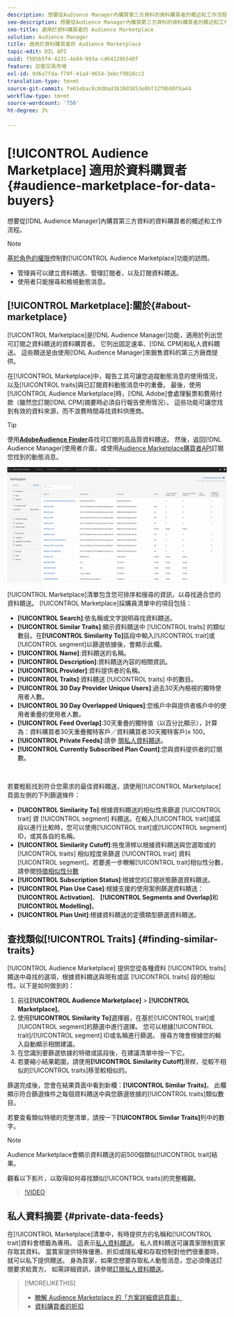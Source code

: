 ```yaml
---
description: 想要從Audience Manager內購買第三方資料的資料購買者的概述和工作流程
seo-description: 想要從Audience Manager內購買第三方資料的資料購買者的概述和工作流程
seo-title: 適用於資料購買者的 Audience Marketplace
solution: Audience Manager
title: 適用於資料購買者的 Audience Marketplace
topic-edit: DIL API
uuid: f505b5f4-4231-4e84-993a-cd64128b540f
feature: 訪客交易市場
exl-id: 9d6a7fda-f79f-41ad-9654-3ebcf9028cc2
translation-type: tm+mt
source-git-commit: fe01ebac8c0d0ad3630d3853e0bf32f0b00f6a44
workflow-type: tm+mt
source-wordcount: '750'
ht-degree: 3%

---
```


# [!UICONTROL Audience Marketplace] 適用於資料購買者  {#audience-marketplace-for-data-buyers}

想要從[!DNL Audience Manager]內購買第三方資料的資料購買者的概述和工作流程。

>[!NOTE]
>[基於角色的權限](../../../reporting/reports-dashboard.md)控制對[!UICONTROL Audience Marketplace]功能的訪問。
>
>* 管理員可以建立資料饋送、管理訂閱者，以及訂閱資料饋送。
>* 使用者只能搜尋和檢視動態消息。


## [!UICONTROL Marketplace]:關於{#about-marketplace}

[!UICONTROL Marketplace]是[!DNL Audience Manager]功能，適用於列出您可訂閱之資料饋送的資料購買者。 它列出固定速率、[!DNL CPM]和私人資料饋送。 這些饋送是由使用[!DNL Audience Manager]來銷售資料的第三方廠商提供。

在[!UICONTROL Marketplace]中，報告工具可讓您追蹤動態消息的使用情況，以及[!UICONTROL traits]與已訂閱資料動態消息中的重疊。 最後，使用[!UICONTROL Audience Marketplace]時，[!DNL Adobe]會處理髮票和費用付款（雖然您訂閱[!DNL CPM]摘要時必須自行報告使用情況）。 這些功能可讓您找到有效的資料來源，而不浪費時間尋找資料供應商。

>[!TIP]
>
>使用&#x200B;**[AdobeAudience Finder](https://www.adobe-audience-finder.com/)**&#x200B;尋找可訂閱的高品質資料饋送。 然後，返回[!DNL Audience Manager]使用者介面，或使用[Audience Marketplace購買者API](https://bank.demdex.com/portal/swagger/index.html#/Audience_Marketplace_Buyer_API)訂閱您找到的動態消息。

![buyer-marketplace-overview](assets/buyer-marketplace-overview.png)

[!UICONTROL Marketplace]清單包含您可排序和搜尋的資訊，以尋找適合您的資料饋送。 [!UICONTROL Marketplace]採購員清單中的項目包括：

* **[!UICONTROL Search]**:依名稱或文字說明尋找資料饋送。
* **[!UICONTROL Similar Traits]**:顯示資料饋送中 [!UICONTROL traits] 的類似數目。在&#x200B;**[!UICONTROL Similarity To]**&#x200B;區段中輸入[!UICONTROL trait]或[!UICONTROL segment]以篩選依據後，會顯示此欄。
* **[!UICONTROL Name]**:資料饋送的名稱。
* **[!UICONTROL Description]**:資料饋送內容的相關資訊。
* **[!UICONTROL Provider]**:資料提供者的名稱。
* **[!UICONTROL Traits]**:資料饋送 [!UICONTROL traits] 中的數目。
* **[!UICONTROL 30 Day Provider Unique Users]**:過去30天內檢視的獨特使用者人數。
* **[!UICONTROL 30 Day Overlapped Uniques]**:您帳戶中與提供者帳戶中的使用者重疊的使用者人數。
* **[!UICONTROL Feed Overlap]**:30天重疊的獨特值（以百分比顯示），計算為：資料購買者30天重疊獨特客戶／資料購買者30天獨特客戶)x 100。
* **[!UICONTROL Private Feeds]**:請參 [閱私人資料饋送](../../../features/audience-marketplace/marketplace-private-feeds.md)。
* **[!UICONTROL Currently Subscribed Plan Count]**:您與資料提供者的訂閱數。

 

若要輕鬆找到符合您需求的最佳資料饋送，請使用[!UICONTROL Marketplace]頁面左側的下列篩選條件：

* **[!UICONTROL Similarity To]**:根據資料饋送的相似性來篩選 [!UICONTROL trait] 資 [!UICONTROL segment] 料饋送。在輸入[!UICONTROL trait]或區段以進行比較時，您可以使用[!UICONTROL trait]或[!UICONTROL segment] ID，或其各自的名稱。
* **[!UICONTROL Similarity Cutoff]**:拖曳滑桿以根據資料饋送與您選取或的 [!UICONTROL traits] 相似程度來篩選 [!UICONTROL trait] 資料 [!UICONTROL segment]。若要進一步瞭解[!UICONTROL trait]相似性分數，請參閱[特徵相似性分數](../../segments/trait-recommendations.md#trait-similarity-score)
* **[!UICONTROL Subscription Status]**:根據您的訂閱狀態篩選資料饋送。
* **[!UICONTROL Plan Use Case]**:根據支援的使用案例篩選資料饋送： **[!UICONTROL Activation]**、 **[!UICONTROL Segments and Overlap]**&#x200B;和 **[!UICONTROL Modelling]**。
* **[!UICONTROL Plan Unit]**:根據資料饋送的定價類型篩選資料饋送。

## 查找類似[!UICONTROL Traits] {#finding-similar-traits}

[!UICONTROL Audience Marketplace] 提供您從各種資料 [!UICONTROL traits] 饋送中尋找的選項，根據資料饋送與現有或區 [!UICONTROL traits] 段的相似性。以下是如何做到的：

1. 前往&#x200B;**[!UICONTROL Audience Marketplace]** > **[!UICONTROL Marketplace]**。
2. 使用&#x200B;**[!UICONTROL Similarity To]**&#x200B;選擇器，在基於[!UICONTROL trait]或[!UICONTROL segment]的篩選中進行選擇。 您可以根據[!UICONTROL trait]/[!UICONTROL segment] ID或名稱進行篩選。 搜尋方塊會根據您的輸入自動顯示相關建議。
3. 在您識別要篩選依據的特徵或區段後，在建議清單中按一下它。
4. 若要縮小結果範圍，請使用&#x200B;**[!UICONTROL Similarity Cutoff]**&#x200B;滑桿，從較不相似的[!UICONTROL traits]移至較相似的。

篩選完成後，您會在結果頁面中看到新欄：**[!UICONTROL Similar Traits]**。 此欄顯示符合篩選條件之每個資料饋送中與您篩選依據的[!UICONTROL traits]類似數目。

若要查看類似特徵的完整清單，請按一下&#x200B;**[!UICONTROL Similar Traits]**&#x200B;列中的數字。

>[!NOTE]
>
> Audience Marketplace會顯示資料饋送的前500個類似[!UICONTROL trait]結果。

觀看以下影片，以取得如何尋找類似[!UICONTROL traits]的完整概觀。

>[!VIDEO](https://video.tv.adobe.com/v/29370/)

## 私人資料摘要 {#private-data-feeds}

在[!UICONTROL Marketplace]清單中，有時提供方的名稱和[!UICONTROL trait]資料會標籤為專用。 這表示[私人資料饋送](../../../features/audience-marketplace/marketplace-private-feeds.md)。 私人資料饋送可讓賣家限制買家存取其資料。 當賣家提供特殊優惠、折扣或隱私權和存取控制對他們很重要時，就可以私下提供餵送。 身為買家，如果您想要存取私人動態消息，您必須傳送訂閱要求給賣方。 如需詳細資訊，請參閱[訂閱私人資料饋送](../../../features/audience-marketplace/marketplace-data-buyers/marketplace-manage-subscriptions.md#subscript-private-data-feed)。

>[!MORELIKETHIS]
>
>* [瞭解 Audience Marketplace 的「方案詳細資訊頁面」](../../../features/audience-marketplace/marketplace-data-buyers/marketplace-manage-subscriptions.md#marketplace-buyer-details)
>* [資料購買者的折扣](../../../features/audience-marketplace/marketplace-data-buyers/marketplace-manage-subscriptions.md#buyer-discount)

